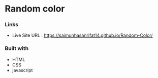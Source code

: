 # Random color

### Links
* Live Site URL : https://saimunhasanrifat14.github.io/Random-Color/


### Built with

* HTML
* CSS
* javascript
